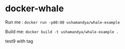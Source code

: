 # docker-whale

Run me : `docker run -p80:80 ushamandya/whale-example`

Build me: `docker build -t ushamandya/whale-example .`

test9 with tag